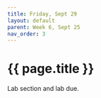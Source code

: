 ```yaml
---
title: Friday, Sept 29
layout: default
parent: Week 6, Sept 25
nav_order: 3
---
```


# {{ page.title }}

Lab section and lab due.
